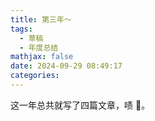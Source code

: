 ```yaml
---
title: 第三年～
tags:
  - 草稿
  - 年度总结
mathjax: false
date: 2024-09-29 08:49:17
categories:
---
```


这一年总共就写了四篇文章，啧 🤦。
